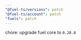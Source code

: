 ```yaml
---
"@fuel-ts/versions": patch
"@fuel-ts/account": patch
"fuels": patch
---
```


chore: upgrade fuel core to `0.28.0`
